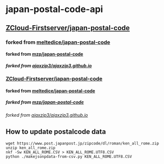 # japan-postal-code-api

## [ZCloud-Firstserver/japan-postal-code](https://github.com/ZCloud-Firstserver/japan-postal-code)
### forked from [meltedice/japan-postal-code](https://github.com/meltedice/japan-postal-code)
#### forked from [mzp/japan-postal-code](https://github.com/mzp/japan-postal-code)
##### forked from [ajaxzip3/ajaxzip3.github.io](https://github.com/ajaxzip3/ajaxzip3.github.io)


### [ZCloud-Firstserver/japan-postal-code](https://github.com/ZCloud-Firstserver/japan-postal-code)
#### forked from [meltedice/japan-postal-code](https://github.com/meltedice/japan-postal-code)
##### forked from [mzp/japan-postal-code](https://github.com/mzp/japan-postal-code)
###### forked from [ajaxzip3/ajaxzip3.github.io](https://github.com/ajaxzip3/ajaxzip3.github.io)



## How to update postalcode data
```
wget https://www.post.japanpost.jp/zipcode/dl/roman/ken_all_rome.zip
unzip ken_all_rome.zip
nkf -Sw KEN_ALL_ROME.CSV > KEN_ALL_ROME.UTF8.CSV
python ./makejsonpdata-from-csv.py KEN_ALL_ROME.UTF8.CSV
```

